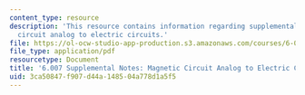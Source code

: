 ```yaml
---
content_type: resource
description: 'This resource contains information regarding supplemental notes: magnetic
  circuit analog to electric circuits.'
file: https://ol-ocw-studio-app-production.s3.amazonaws.com/courses/6-007-electromagnetic-energy-from-motors-to-lasers-spring-2011/3ca50847f907d44a148504a778d1a5f5_MIT6_007S11_circuits.pdf
file_type: application/pdf
resourcetype: Document
title: '6.007 Supplemental Notes: Magnetic Circuit Analog to Electric Circuits'
uid: 3ca50847-f907-d44a-1485-04a778d1a5f5
---
```


